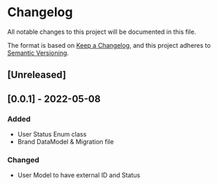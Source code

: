 # Changelog
All notable changes to this project will be documented in this file.

The format is based on [Keep a Changelog](https://keepachangelog.com/en/1.0.0/),
and this project adheres to [Semantic Versioning](https://semver.org/spec/v2.0.0.html).


## [Unreleased]
## [0.0.1] - 2022-05-08
### Added
- User Status Enum class
- Brand DataModel & Migration file

### Changed
- User Model to have external ID and Status
